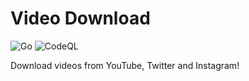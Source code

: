 # Video Download

![Go](https://github.com/leozz37/video-downloader/workflows/Go/badge.svg?branch=master)
![CodeQL](https://github.com/leozz37/video-downloader/workflows/CodeQL/badge.svg?branch=master)

Download videos from YouTube, Twitter and Instagram!
